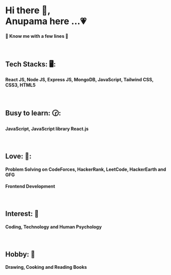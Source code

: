 <h1>Hi there 👋, <br>
Anupama here ...💗 </h1>

<h4>🤍 Know me with a few lines 🤍</h4> <br>
<h2>Tech Stacks: 🖥️:</h2><h4>React JS, Node JS, Express JS, MongoDB, JavaScript, Tailwind CSS, CSS3, HTML5</h4><br>
<h2>Busy to learn: 🕝:</h2><h4>JavaScript, JavaScript library React.js</h4><br>
<h2>Love: 💟:</h2> <h4>Problem Solving on CodeForces, HackerRank, LeetCode, HackerEarth and GFG</h4><h4>Frontend Development</h4><br>
<!-- <h2>Fun fact About me: 💺	</h2> <h4>Thinking less and Doing more as time is Limited</h4><br> -->
<h2>Interest: 💖 </h2><h4>Coding, Technology and Human Psychology</h4><br>
<h2>Hobby: 💛 </h2><h4>Drawing, Cooking and Reading Books</h4>
<!-- - 👯 I’m looking to collaborate on making website using React
- 🤔 I’m looking for help with Development of any real world application
- 💬 Ask me about Front-end and JavaScript
- 📫 How to reach me: LinkedIn (https://www.linkedin.com/in/anupama-halder7/)
- 😄 Pronouns: She
- ⚡ Fun fact: I do a task without thinking a lot as we have much limited time.
- 💺 Coding Profite: LeetCode (https://leetcode.com/anupamahalder7/)
- 💙 Hobby: Drawing 
- 💖 Interest: Coding, Technology, and Human psychology 
- 🤍 Passion: Work good and have peace -->
